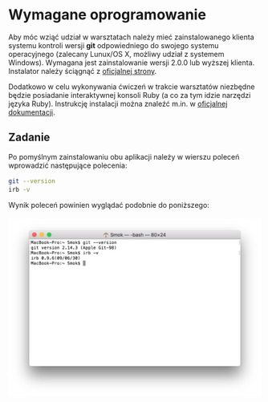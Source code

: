 # Wymagane oprogramowanie

Aby móc wziąć udział w warsztatach należy mieć zainstalowanego klienta systemu kontroli wersji **git** odpowiedniego do swojego systemu operacyjnego (zalecany Lunux/OS X, możliwy udział z systemem Windows). Wymagana jest zainstalowanie wersji 2.0.0 lub wyższej klienta. Instalator należy ściągnąć z [oficjalnej strony](https://git-scm.com/downloads).

Dodatkowo w celu wykonywania ćwiczeń w trakcie warsztatów niezbędne będzie posiadanie interaktywnej konsoli Ruby (a co za tym idzie narzędzi języka Ruby). Instrukcję instalacji można znaleźć m.in. w [oficjalnej dokumentacji](https://www.ruby-lang.org/en/documentation/installation/).

## Zadanie

Po pomyślnym zainstalowaniu obu aplikacji należy w wierszu poleceń wprowadzić następujące polecenia:

```bash
git --version
irb -v
```

Wynik poleceń powinien wyglądać podobnie do poniższego:

##### ![](/assets/prework_01_software.png) 